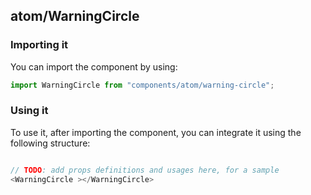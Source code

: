 ## atom/WarningCircle

<!-- TODO: add a description here! -->

### Importing it

You can import the component by using:

```js
import WarningCircle from "components/atom/warning-circle";
```

### Using it

To use it, after importing the component, you can integrate it using the following structure:

```js

// TODO: add props definitions and usages here, for a sample
<WarningCircle ></WarningCircle>

```